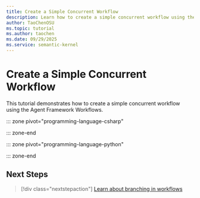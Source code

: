 ```yaml
---
title: Create a Simple Concurrent Workflow
description: Learn how to create a simple concurrent workflow using the Agent Framework.
author: TaoChenOSU
ms.topic: tutorial
ms.author: taochen
ms.date: 09/29/2025
ms.service: semantic-kernel
---
```


# Create a Simple Concurrent Workflow

This tutorial demonstrates how to create a simple concurrent workflow using the Agent Framework Workflows.

::: zone pivot="programming-language-csharp"

::: zone-end

::: zone pivot="programming-language-python"

::: zone-end

## Next Steps

> [!div class="nextstepaction"]
> [Learn about branching in workflows](workflow-with-branching-logic.md)
